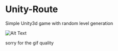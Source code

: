 # Unity-Route
 Simple Unity3d game with random level generation

![Alt Text](https://giphy.com/gifs/16CIAdmtA4s6JwIlQL/giphy.gif)

sorry for the gif quality 
